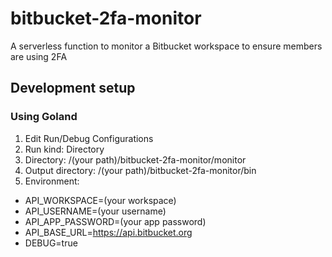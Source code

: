 # bitbucket-2fa-monitor
A serverless function to monitor a Bitbucket workspace to ensure members are using 2FA

## Development setup

### Using Goland

1. Edit Run/Debug Configurations
1. Run kind: Directory
1. Directory: /(your path)/bitbucket-2fa-monitor/monitor
1. Output directory: /(your path)/bitbucket-2fa-monitor/bin
1. Environment:

  - API_WORKSPACE=(your workspace)
  - API_USERNAME=(your username)
  - API_APP_PASSWORD=(your app password)
  - API_BASE_URL=https://api.bitbucket.org
  - DEBUG=true
